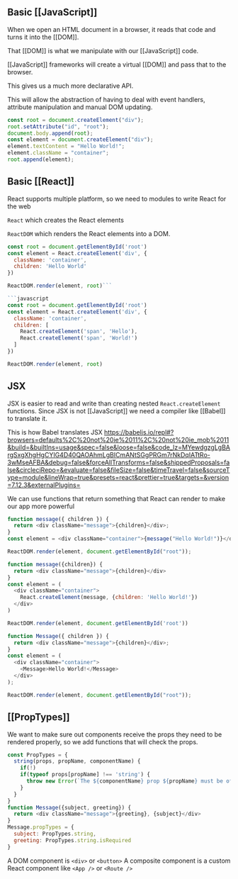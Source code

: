 ## Basic [[JavaScript]]

When we open an HTML document in a browser, it reads that code and turns it into the [[DOM]].

That [[DOM]] is what we manipulate with our [[JavaScript]] code.

[[JavaScript]] frameworks will create a virtual [[DOM]] and pass that to the browser.

This gives us a much more declarative API.

This will allow the abstraction of having to deal with event handlers, attribute manipulation and manual DOM updating.

```javascript
const root = document.createElement("div");
root.setAttribute("id", "root");
document.body.append(root);
const element = document.createElement("div");
element.textContent = "Hello World!";
element.className = "container";
root.append(element);
```

## Basic [[React]]

React supports multiple platform, so we need to modules to write React for the web

`React` which creates the React elements

`ReactDOM` which renders the React elements into a DOM.

````javascript
const root = document.getElementById('root')
const element = React.createElement('div', {
  className: 'container',
  children: 'Hello World'
})

ReactDOM.render(element, root)```

```javascript
const root = document.getElementById('root')
const element = React.createElement('div', {
  className: 'container',
  children: [
    React.createElement('span', 'Hello'),
    React.createElement('span', 'World!')
  ]
})

ReactDOM.render(element, root)
````

## JSX

JSX is easier to read and write than creating nested `React.createElement` functions.
Since JSX is not [[JavaScript]] we need a compiler like [[Babel]] to translate it.

This is how Babel translates JSX
https://babeljs.io/repl#?browsers=defaults%2C%20not%20ie%2011%2C%20not%20ie_mob%2011&build=&builtIns=usage&spec=false&loose=false&code_lz=MYewdgzgLgBArgSxgXhgHgCYIG4D40QAOAhmLgBICmANtSGgPRGm7rNkDqIATtRo-3wMseAFBA&debug=false&forceAllTransforms=false&shippedProposals=false&circleciRepo=&evaluate=false&fileSize=false&timeTravel=false&sourceType=module&lineWrap=true&presets=react&prettier=true&targets=&version=7.12.3&externalPlugins=

We can use functions that return something that React can render to make our app more powerful

```javascript
function message({ children }) {
  return <div className="message">{children}</div>;
}
const element = <div className="container">{message("Hello World!")}</div>;

ReactDOM.render(element, document.getElementById("root"));
```

```javascript
function message({children}) {
  return <div className="message">{children}</div>
}
const element = (
  <div className="container">
  	React.createElement(message, {children: 'Hello World!'})
  </div>
)

ReactDOM.render(element, document.getElementById('root'))
```

```javascript
function Message({ children }) {
  return <div className="message">{children}</div>;
}
const element = (
  <div className="container">
    <Message>Hello World!</Message>
  </div>
);

ReactDOM.render(element, document.getElementById("root"));
```

## [[PropTypes]]

We want to make sure out components receive the props they need to be rendered properly, so we add functions that will check the props.

```javascript
const PropTypes = {
  string(props, propName, componentName) {
    if(!)
    if(typeof props[propName] !== 'string') {
      throw new Error(`The ${componentName} prop ${propName} must be of type String. It was pass a ${typeof props[propName]}`)
    }
  }
}
function Message({subject, greeting}) {
  return <div className="message">{greeting}, {subject}</div>
}
Message.propTypes = {
  subject: PropTypes.string,
  greeting: PropTypes.string.isRequired
}
```

A DOM component is `<div>` or `<button>`
A composite component is a custom React component like `<App />` or `<Route />`
